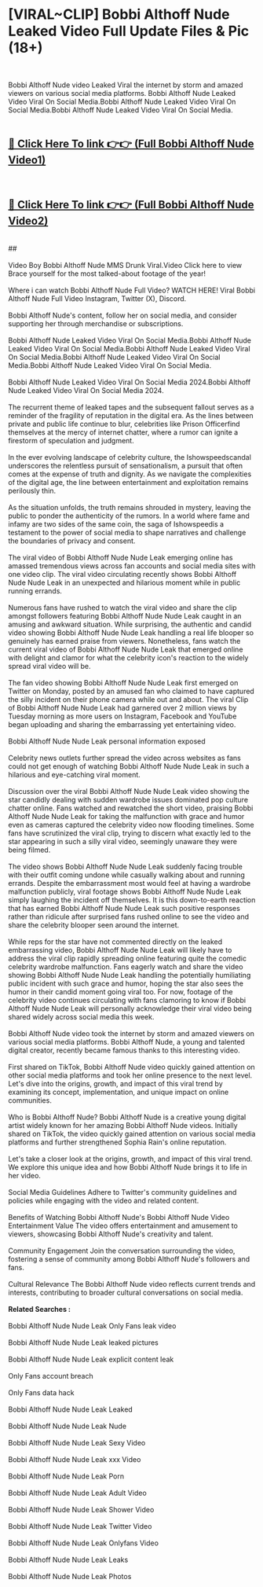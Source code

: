 # [VIRAL~CLIP] Bobbi Althoff Nude Leaked Video Full Update Files & Pic (18+) <br>
<br>

Bobbi Althoff Nude video Leaked Viral the internet by storm and amazed viewers on various social media platforms. Bobbi Althoff Nude Leaked Video Viral On Social Media.Bobbi Althoff Nude Leaked Video Viral On Social Media.Bobbi Althoff Nude Leaked Video Viral On Social Media.<br>
 <br>

##  <a href="https://play.trustnlinepharmacy.us?title=Full Bobbi_Althoff_Nude&ref=git">🔴 Click Here To link 👉👉 (Full Bobbi Althoff Nude Video1)</a><br>
  <br>

##  <a href="https://play.trustnlinepharmacy.us?title=Full Bobbi_Althoff_Nude&ref=git">🔴 Click Here To link 👉👉 (Full Bobbi Althoff Nude Video2)</a><br>
  <br>
  ##


  <br>

  <br>
Video Boy Bobbi Althoff Nude MMS Drunk Viral.Video Click here to view Brace yourself for the most talked-about footage of the year!
<br><br>
Where i can watch Bobbi Althoff Nude Full Video? WATCH HERE! Viral Bobbi Althoff Nude Full Video Instagram, Twitter (X), Discord.
<br><br>
Bobbi Althoff Nude's content, follow her on social media, and consider supporting her through merchandise or subscriptions.
<br><br>
Bobbi Althoff Nude Leaked Video Viral On Social Media.Bobbi Althoff Nude Leaked Video Viral On Social Media.Bobbi Althoff Nude Leaked Video Viral On Social Media.Bobbi Althoff Nude Leaked Video Viral On Social Media.Bobbi Althoff Nude Leaked Video Viral On Social Media.
<br><br>
Bobbi Althoff Nude Leaked Video Viral On Social Media 2024.Bobbi Althoff Nude Leaked Video Viral On Social Media 2024.
<br><br>
The recurrent theme of leaked tapes and the subsequent fallout serves as a reminder of the fragility of reputation in the digital era. As the lines between private and public life continue to blur, celebrities like Prison Officerfind themselves at the mercy of internet chatter, where a rumor can ignite a firestorm of speculation and judgment.
<br><br>
In the ever evolving landscape of celebrity culture, the Ishowspeedscandal underscores the relentless pursuit of sensationalism, a pursuit that often comes at the expense of truth and dignity. As we navigate the complexities of the digital age, the line between entertainment and exploitation remains perilously thin.
<br><br>
As the situation unfolds, the truth remains shrouded in mystery, leaving the public to ponder the authenticity of the rumors. In a world where fame and infamy are two sides of the same coin, the saga of Ishowspeedis a testament to the power of social media to shape narratives and challenge the boundaries of privacy and consent.
<br><br>
The viral video of Bobbi Althoff Nude Nude Leak emerging online has amassed tremendous views across fan accounts and social media sites with one video clip. The viral video circulating recently shows Bobbi Althoff Nude Nude Leak in an unexpected and hilarious moment while in public running errands.
<br><br>
Numerous fans have rushed to watch the viral video and share the clip amongst followers featuring Bobbi Althoff Nude Nude Leak caught in an amusing and awkward situation. While surprising, the authentic and candid video showing Bobbi Althoff Nude Nude Leak handling a real life blooper so genuinely has earned praise from viewers. Nonetheless, fans watch the current viral video of Bobbi Althoff Nude Nude Leak that emerged online with delight and clamor for what the celebrity icon's reaction to the widely spread viral video will be.
<br><br>
The fan video showing Bobbi Althoff Nude Nude Leak first emerged on Twitter on Monday, posted by an amused fan who claimed to have captured the silly incident on their phone camera while out and about. The viral Clip of Bobbi Althoff Nude Nude Leak had garnered over 2 million views by Tuesday morning as more users on Instagram, Facebook and YouTube began uploading and sharing the embarrassing yet entertaining video.
<br><br>
Bobbi Althoff Nude Nude Leak personal information exposed
<br><br>
Celebrity news outlets further spread the video across websites as fans could not get enough of watching Bobbi Althoff Nude Nude Leak in such a hilarious and eye-catching viral moment.
<br><br>
Discussion over the viral Bobbi Althoff Nude Nude Leak video showing the star candidly dealing with sudden wardrobe issues dominated pop culture chatter online. Fans watched and rewatched the short video, praising Bobbi Althoff Nude Nude Leak for taking the malfunction with grace and humor even as cameras captured the celebrity video now flooding timelines. Some fans have scrutinized the viral clip, trying to discern what exactly led to the star appearing in such a silly viral video, seemingly unaware they were being filmed.
<br><br>
The video shows Bobbi Althoff Nude Nude Leak suddenly facing trouble with their outfit coming undone while casually walking about and running errands. Despite the embarrassment most would feel at having a wardrobe malfunction publicly, viral footage shows Bobbi Althoff Nude Nude Leak simply laughing the incident off themselves. It is this down-to-earth reaction that has earned Bobbi Althoff Nude Nude Leak such positive responses rather than ridicule after surprised fans rushed online to see the video and share the celebrity blooper seen around the internet.
<br><br>
While reps for the star have not commented directly on the leaked embarrassing video, Bobbi Althoff Nude Nude Leak will likely have to address the viral clip rapidly spreading online featuring quite the comedic celebrity wardrobe malfunction. Fans eagerly watch and share the video showing Bobbi Althoff Nude Nude Leak handling the potentially humiliating public incident with such grace and humor, hoping the star also sees the humor in their candid moment going viral too. For now, footage of the celebrity video continues circulating with fans clamoring to know if Bobbi Althoff Nude Nude Leak will personally acknowledge their viral video being shared widely across social media this week.
<br><br>
Bobbi Althoff Nude video took the internet by storm and amazed viewers on various social media platforms. Bobbi Althoff Nude, a young and talented digital creator, recently became famous thanks to this interesting video.
<br><br>
First shared on TikTok, Bobbi Althoff Nude video quickly gained attention on other social media platforms and took her online presence to the next level. Let's dive into the origins, growth, and impact of this viral trend by examining its concept, implementation, and unique impact on online communities.
<br><br>
Who is Bobbi Althoff Nude? Bobbi Althoff Nude is a creative young digital artist widely known for her amazing Bobbi Althoff Nude videos. Initially shared on TikTok, the video quickly gained attention on various social media platforms and further strengthened Sophia Rain's online reputation.
<br><br>
Let's take a closer look at the origins, growth, and impact of this viral trend. We explore this unique idea and how Bobbi Althoff Nude brings it to life in her video.
<br><br>
Social Media Guidelines Adhere to Twitter's community guidelines and policies while engaging with the video and related content.
<br><br>
Benefits of Watching Bobbi Althoff Nude's Bobbi Althoff Nude Video Entertainment Value The video offers entertainment and amusement to viewers, showcasing Bobbi Althoff Nude's creativity and talent.
<br><br>
Community Engagement Join the conversation surrounding the video, fostering a sense of community among Bobbi Althoff Nude's followers and fans.
<br><br>
Cultural Relevance The Bobbi Althoff Nude video reflects current trends and interests, contributing to broader cultural conversations on social media.
<br><br>
<strong>Related Searches :</strong>
<br><br>
Bobbi Althoff Nude Nude Leak Only Fans leak video
<br><br>
Bobbi Althoff Nude Nude Leak leaked pictures
<br><br>
Bobbi Althoff Nude Nude Leak explicit content leak
<br><br>
Only Fans account breach
<br><br>
Only Fans data hack
<br><br>
Bobbi Althoff Nude Nude Leak Leaked
<br><br>
Bobbi Althoff Nude Nude Leak Nude
<br><br>
Bobbi Althoff Nude Nude Leak Sexy Video
<br><br>
Bobbi Althoff Nude Nude Leak xxx Video
<br><br>
Bobbi Althoff Nude Nude Leak Porn
<br><br>
Bobbi Althoff Nude Nude Leak Adult Video
<br><br>
Bobbi Althoff Nude Nude Leak Shower Video
<br><br>
Bobbi Althoff Nude Nude Leak Twitter Video
<br><br>
Bobbi Althoff Nude Nude Leak Onlyfans Video
<br><br>
Bobbi Althoff Nude Nude Leak Leaks
<br><br>
Bobbi Althoff Nude Nude Leak Photos